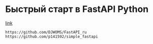 # Быстрый старт в FastAPI Python
[link](https://stepik.org/course/179694/info)

```text
https://github.com/DJWOMS/FastAPI_ru
https://github.com/p141592/simple_fastapi
```
